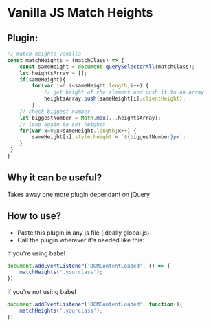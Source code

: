 # Vanilla JS Match Heights

## Plugin: 
``` js
// match heights vanilla 
const matchHeights = (matchClass) => {
    const sameHeight = document.querySelectorAll(matchClass);
    let heightsArray = [];
    if(sameHeight){
        for(var i=0;i<sameHeight.length;i++) {
            // get height of the element and push it to an array
            heightsArray.push(sameHeight[i].clientHeight);
        }
    // check biggest number
    let biggestNumber = Math.max(...heightsArray);
    // loop again to set heights
    for(var x=0;x<sameHeight.length;x++) {
        sameHeight[x].style.height = `${biggestNumber}px`;
    }
 }
}
```
## Why it can be useful?
Takes away one more plugin dependant on jQuery 

## How to use? 
* Paste this plugin in any js file (ideally global.js)
* Call the plugin wherever it's needed like this:

If you're using babel
``` js
document.addEventListener('DOMContentLoaded', () => {
    matchHeights('.yourclass');
})
```

If you're not using babel
``` js
document.addEventListener('DOMContentLoaded', function(){
    matchHeights('.yourclass');
})
```

